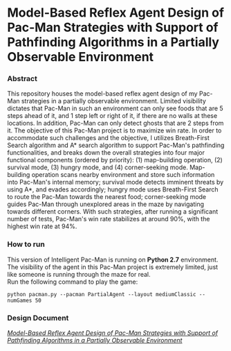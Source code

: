 # Model-Based Reflex Agent Design of Pac-Man Strategies with Support of Pathfinding Algorithms in a Partially Observable Environment

### Abstract
This repository houses the model-based reflex agent design of my Pac-Man strategies in a partially observable environment. Limited visibility dictates that Pac-Man in such an environment can only see foods that are 5 steps ahead of it, and 1 step left or right of it, if there are no walls at these locations. In addition, Pac-Man can only detect ghosts that are 2 steps from it. The objective of this Pac-Man project is to maximize win rate. In order to accommodate such challenges and the objective, I utilizes Breath-First Search algorithm and A* search algorithm to support Pac-Man's pathfinding functionalities, and breaks down the overall strategies into four major functional components (ordered by priority): (1) map-building operation, (2) survival mode, (3) hungry mode, and (4) corner-seeking mode. Map-building operation scans nearby environment and store such information into Pac-Man's internal memory; survival mode detects imminent threats by using A*, and evades accordingly; hungry mode uses Breath-First Search to route the Pac-Man towards the nearest food; corner-seeking mode guides Pac-Man through unexplored areas in the maze by navigating towards different corners. With such strategies, after running a significant number of tests, Pac-Man's win rate stabilizes at around 90\%, with the highest win rate at 94\%.

### How to run
This version of Intelligent Pac-Man is running on <b>Python 2.7</b> environment. The visibility of the agent in this Pac-Man project is extremely limited, just like someone is running through the maze for real.<br/>
Run the following command to play the game:<br/>
```
python pacman.py --pacman PartialAgent --layout mediumClassic --numGames 50
```

### Design Document
<a href="https://github.com/xujiachang1024/Partial-Pac-Man/blob/master/cw1-xu-jiachang.pdf">*Model-Based Reflex Agent Design of Pac-Man Strategies with Support of Pathfinding Algorithms in a Partially Observable Environment*</a>
